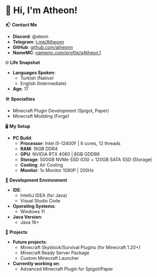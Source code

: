 # 👋 Hi, I'm Atheon!

📬 **Contact Me**
- **Discord**: @ateon
- **Telegram**: [t.me/Atheonn](https://t.me/Atheonn)
- **GitHub**: [github.com/atheonn](https://github.com/atheonn)
- **NameMC**: [namemc.com/profile/qAtheon.1](https://namemc.com/profile/qAtheon)

🌐 **Life Snapshot**
- **Languages Spoken**:
  - Turkish (Native)
  - English (Intermediate)
- **Age**: 17

🛠️ **Specialties**
- Minecraft Plugin Development (Spigot, Paper)
- Minecraft Modding (Forge)

🖥️ **My Setup**
- **PC Build**:
  - **Processor**: Intel i5-12400F | 6 cores, 12 threads
  - **RAM**: 16GB DDR4
  - **GPU**: NVIDIA RTX 4060 | 8GB GDDR6
  - **Storage**: 500GB NVMe SSD (OS) + 120GB SATA SSD (Storage)
  - **Cooling**: Air Cooling
  - **Monitor**: 1x Monitor 1080P | 200Hz

🔧 **Development Environment**
- **IDE**:
  - IntelliJ IDEA (for Java)
  - Visual Studio Code
- **Operating Systems**:
  - Windows 11
- **Java Version**:
  - Java 16+

🚀 **Projects**
- **Future projects**:
  - Minecraft Skyblock/Survival Plugins (for Minecraft 1.20+)
  - Minecraft Ready Server Package
  - Custom Minecraft Launcher
- **Currently working on**:
  - Advanced Minecraft Plugin for Spigot/Paper
